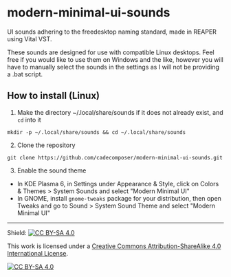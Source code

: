 # modern-minimal-ui-sounds
UI sounds adhering to the freedesktop naming standard, made in REAPER using Vital VST.    

These sounds are designed for use with compatible Linux desktops. Feel free if you would like to use them on Windows and the like, however you will have to manually select the sounds in the settings as I will not be providing a .bat script.

## How to install (Linux)

1. Make the directory ~/.local/share/sounds if it does not already exist, and `cd` into it

`mkdir -p ~/.local/share/sounds && cd ~/.local/share/sounds`

2. Clone the repository

`git clone https://github.com/cadecomposer/modern-minimal-ui-sounds.git`

3. Enable the sound theme
  - In KDE Plasma 6, in Settings under Appearance & Style, click on Colors & Themes > System Sounds and select "Modern Minimal UI"
  - In GNOME, install `gnome-tweaks` package for your distribution, then open Tweaks and go to Sound > System Sound Theme and select "Modern Minimal UI"

---

Shield: [![CC BY-SA 4.0][cc-by-sa-shield]][cc-by-sa]

This work is licensed under a
[Creative Commons Attribution-ShareAlike 4.0 International License][cc-by-sa].

[![CC BY-SA 4.0][cc-by-sa-image]][cc-by-sa]

[cc-by-sa]: http://creativecommons.org/licenses/by-sa/4.0/
[cc-by-sa-image]: https://licensebuttons.net/l/by-sa/4.0/88x31.png
[cc-by-sa-shield]: https://img.shields.io/badge/License-CC%20BY--SA%204.0-lightgrey.svg
